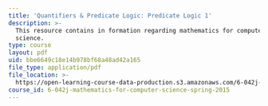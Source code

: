 ```yaml
---
title: 'Quantifiers & Predicate Logic: Predicate Logic 1'
description: >-
  This resource contains in formation regarding mathematics for computer
  science.
type: course
layout: pdf
uid: bbe6649c18e14b978bf68a48ad42a165
file_type: application/pdf
file_location: >-
  https://open-learning-course-data-production.s3.amazonaws.com/6-042j-mathematics-for-computer-science-spring-2015/bbe6649c18e14b978bf68a48ad42a165_MIT6_042JS16_Predicate1.pdf
course_id: 6-042j-mathematics-for-computer-science-spring-2015
---
```

